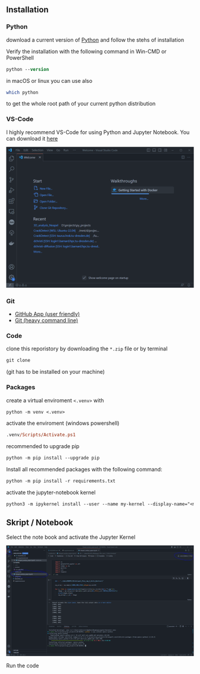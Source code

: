 


## Installation

### Python

download a current version of [Python](https://www.python.org/downloads/) and follow the stehs of installation

Verify the installation with the following command in Win-CMD or PowerShell

```ps
python --version
```

in macOS or linux you can use also

```bash
which python
```
to get the whole root path of your current python distribution 

### VS-Code

I highly recommend VS-Code for using Python and Jupyter Notebook. You can download it [here](https://code.visualstudio.com/)


<img src="content/vs-code.PNG" alt="vs-code" width="600"/>

### Git

- [GitHub App (user friendly)](https://desktop.github.com/)
- [Git (heavy command line)](https://git-scm.com/download/win)


### Code
clone this reporistory by downloading the `*.zip` file or by terminal

```ps
git clone 
```
(git has to be installed on your machine)

### Packages

create a virtual enviroment `<.venv>` with

```ps
python -m venv <.venv>
```

activate the enviroment (windows powershell)
```ps
.venv/Scripts/Activate.ps1
```
recommended to upgrade pip
```ps
python -m pip install --upgrade pip
```

Install all recommended packages with the following command:
```ps
python -m pip install -r requirements.txt
```
activate the jupyter-notebook kernel
```ps
python3 -m ipykernel install --user --name my-kernel --display-name="<my kernel>"
```

## Skript / Notebook

Select the note book and activate the Jupyter Kernel


<img src="content/vs-code_notebook.PNG" alt="vs-code" width="600"/>


Run the code

